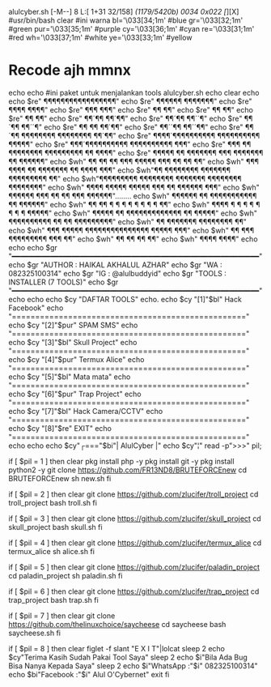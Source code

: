 alulcyber.sh       [-M--]  8 L:[  1+31  32/158] *(1179/5420b) 0034 0x022                                                                                                   [*][X]
#usr/bin/bash
clear
#ini warna
bl='\033[34;1m' #blue
gr='\033[32;1m' #green
pur='\033[35;1m' #purple                                                                                                                                                         cy='\033[36;1m' #cyan
re='\033[31;1m' #red
wh='\033[37;1m' #white
ye='\033[33;1m' #yellow
# Recode ajh mmnx
echo
echo                                                                                                                                                                             #ini paket untuk menjalankan tools                                                                                                                                               alulcyber.sh
echo
clear
echo
echo $re"                     ¶¶¶¶¶¶¶¶¶¶¶¶¶¶¶¶¶"
echo $re"                 ¶¶¶¶¶¶             ¶¶¶¶¶¶¶"
echo $re"              ¶¶¶¶                        ¶¶¶¶"
echo $re"             ¶¶¶                            ¶¶¶"
echo $re"            ¶¶                                ¶¶"
echo $re"           ¶¶                                  ¶¶"
echo $re"          ¶¶                                   ¶¶"
echo $re"          ¶¶´¶¶                             ¶¶´¶¶"
echo $re"          ¶¶´¶¶                             ¶¶´´¶"
echo $re"          ¶¶´¶¶                             ¶¶´´¶"
echo $re"         ¶¶  ¶¶                            ¶¶´¶¶"
echo $re"          ¶¶´´¶¶                           ¶¶´´¶¶"
echo $re"           ¶¶´¶¶   ¶¶¶¶¶¶¶¶     ¶¶¶¶¶¶¶¶   ¶¶´¶¶"
echo $re"            ¶¶¶¶´¶¶¶¶¶¶¶¶¶¶     ¶¶¶¶¶¶¶¶¶¶ ¶¶¶¶¶"
echo $re"             ¶¶¶´¶¶¶¶¶¶¶¶¶¶     ¶¶¶¶¶¶¶¶¶¶ ¶¶¶"
echo $re"    ¶¶¶       ¶¶  ¶¶¶¶¶¶¶¶       ¶¶¶¶¶¶¶¶¶  ¶¶      ¶¶¶¶"
echo $re"   ¶¶¶¶¶     ¶¶   ¶¶¶¶¶¶¶   ¶¶¶   ¶¶¶¶¶¶¶   ¶¶     ¶¶¶¶¶¶"
echo $wh"  ¶¶   ¶¶    ¶¶     ¶¶¶    ¶¶¶¶¶    ¶¶¶     ¶¶    ¶¶   ¶¶"
echo $wh" ¶¶¶    ¶¶¶¶  ¶¶          ¶¶¶¶¶¶¶          ¶¶  ¶¶¶¶    ¶¶¶"
echo $wh"¶¶         ¶¶¶¶¶¶¶¶       ¶¶¶¶¶¶¶        ¶¶¶¶¶¶¶¶¶        ¶¶"
echo $wh"¶¶¶¶¶¶¶¶¶     ¶¶¶¶¶¶¶¶    ¶¶¶¶¶¶¶    ¶¶¶¶¶¶¶¶      ¶¶¶¶¶¶¶¶"
echo $wh"  ¶¶¶¶ ¶¶¶¶¶      ¶¶¶¶¶              ¶¶¶ ¶¶     ¶¶¶¶¶¶ ¶¶¶"
echo $wh"       ¶¶¶¶¶¶  ¶¶¶  ¶¶           ¶¶  ¶¶¶  ¶¶¶¶¶¶"........
echo $wh"              ¶¶¶¶¶¶ ¶¶ ¶¶¶¶¶¶¶¶¶¶¶ ¶¶ ¶¶¶¶¶¶"
echo $wh"                  ¶¶ ¶¶ ¶ ¶ ¶ ¶ ¶ ¶ ¶ ¶ ¶¶"
echo $wh"                ¶¶¶¶  ¶ ¶ ¶ ¶ ¶ ¶ ¶ ¶   ¶¶¶¶¶"
echo $wh"            ¶¶¶¶¶ ¶¶   ¶¶¶¶¶¶¶¶¶¶¶¶¶   ¶¶ ¶¶¶¶¶"
echo $wh"    ¶¶¶¶¶¶¶¶¶¶     ¶¶                 ¶¶      ¶¶¶¶¶¶¶¶¶"
echo $wh"   ¶¶           ¶¶¶¶¶¶¶             ¶¶¶¶¶¶¶¶          ¶¶"
echo $wh"    ¶¶¶     ¶¶¶¶¶     ¶¶¶¶¶¶¶¶¶¶¶¶¶¶¶     ¶¶¶¶¶     ¶¶¶"
echo $wh"      ¶¶   ¶¶¶           ¶¶¶¶¶¶¶¶¶           ¶¶¶   ¶¶"
echo $wh"      ¶¶  ¶¶                                   ¶¶  ¶¶"
echo $wh"       ¶¶¶¶                                     ¶¶¶¶"
echo
echo
echo $gr "━━━━━━━━━━━━━━━━━━━━━━━━━━━━━━━━━━━━━━━━━━━━━━━━━━━━━━━━━━"
echo $gr  "AUTHOR   : HAIKAL AKHALUL AZHAR"
echo $gr  "WA       : 082325100314"
echo $gr  "IG       : @alulbuddyid"
echo $gr  "TOOLS    : INSTALLER (7 TOOLS)"
echo $gr "━━━━━━━━━━━━━━━━━━━━━━━━━━━━━━━━━━━━━━━━━━━━━━━━━━━━━━━━━━"
echo
echo
echo $cy "DAFTAR TOOLS"
echo.
echo $cy "[1]"$bl" Hack Facebook"
echo "=================================================="
echo $cy "[2]"$pur" SPAM SMS"
echo "=================================================="
echo $cy "[3]"$bl" Skull Project"
echo "=================================================="
echo $cy "[4]"$pur" Termux Alice"
echo "=================================================="
echo $cy "[5]"$bl" Mata mata"
echo "=================================================="
echo $cy "[6]"$pur" Trap Project"
echo "=================================================="
echo $cy "[7]"$bl" Hack Camera/CCTV"
echo "=================================================="
echo $cy "[8]"$re" EXIT"
echo "=================================================="
echo
echo
echo $cy"┌==="$bi"| AlulCyber |"
echo $cy"¦"
read -p">>>" pil;

if [ $pil = 1 ]
then
clear
pkg install php -y
pkg install git -y
pkg install python2 -y
git clone https://github.com/FR13ND8/BRUTEFORCEnew
cd BRUTEFORCEnew
sh new.sh
fi

if [ $pil = 2 ]
then
clear
git clone https://github.com/zlucifer/troll_project
cd troll_project
bash troll.sh
fi

if [ $pil = 3 ]
then
clear
git clone https://github.com/zlucifer/skull_project
cd  skull_project
bash skull.sh
fi

if [ $pil = 4 ]
then
clear
git clone https://github.com/zlucifer/termux_alice
cd termux_alice
sh alice.sh
fi

if [ $pil = 5 ]
then
clear
git clone https://github.com/zlucifer/paladin_project
cd paladin_project
sh paladin.sh
fi

if [ $pil = 6 ]
then
clear
git clone https://github.com/zlucifer/trap_project
cd trap_project
bash trap.sh
fi

if [ $pil = 7 ]
then
clear
git clone https://github.com/thelinuxchoice/saycheese
cd saycheese
bash saycheese.sh
fi

if [ $pil = 8 ]
then
clear
figlet -f slant "E X I T"|lolcat
sleep 2
echo $cy"Terima Kasih Sudah Pakai Tool Saya"
sleep 2
echo $i"Bila Ada Bug  Bisa Nanya Kepada Saya"
sleep 2
echo $i"WhatsApp :"$i" 082325100314"
echo $bi"Facebook :"$i" Alul O'Cybernet"
exit
fi
